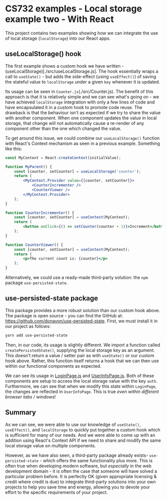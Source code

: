 # CS732 examples - Local storage example two - With React
This project contains two examples showing how we can integrate the use of local storage (`localStorage`) into our React apps.

## useLocalStorage() hook
The first example shows a custom hook we have written - (useLocalStorage)[./src/useLocalStorage.js]. The hook essentially wraps a call to `useState()` - but adds the side-effect (using `useEffect()`) of saving the stateful value to `localStorage` under a given `key` whenever it is updated.

Its usage can be seen in `Counter.js`(./src/Counter.js). The benefit of this approach is that it is relatively simple and we can see what's going on - we have achieved `localStorage` integration with only a few lines of code and have encapsulated it in a custom hook to promote code reuse. The drawback is that the behaviour isn't as expected if we try to share the value with another component. When one component updates the value in local storage, that change will not automatically cause a re-render of any component other than the one which changed the value.

To get around this issue, we could combine our `useLocalStorage()` function with React's Context mechanism as seen in a previous example. Something like this:

```jsx
const MyContext = React.createContext(initialValue);

function MyParent() {
    const [counter, setCounter] = useLocalStorage('counter');
    return (
        <MyContext.Provider value={[counter, setCounter]}>
            <CounterIncrementer />
            <CounterViewer />
        </MyContext.Provider>
    );
}

function CounterIncrementer() {
    const [counter, setCounter] = useContext(MyContext);
    return (
        <button onClick={() => setCounter(counter + 1)}>Increment</button>
    );
}

function CounterViewer() {
    const [counter, setCounter] = useContext(MyContext);
    return (
        <p>The current count is: {counter}</p>
    );
}
```

Alternatively, we could use a ready-made third-party solution: the `npm` package `use-persisted-state`.

## use-persisted-state package
This package provides a more robust solution than our custom hook above. The package is open source - you can find the GitHub at: <https://github.com/donavon/use-persisted-state>. First, we must install it in our project as follows:

```sh
yarn add use-persisted-state
```

Then, in our code, its usage is slightly different. We import a function called `createPersistedState()`, supplying the local storage key as an argument. This doesn't return a value / setter pair as with `useState()` or our custom hook above. Rather, this function itself returns a hook that we can then use within our functional components as expected.

We can see its usage in [LoginPage.js](./src/LoginPage.js) and [UserInfoPage.js](./src/UserInfoPage.js). Both of these components are setup to access the local storage value with the key `auth`. Furthermore, we can see that when we modify this state within `LoginPage`, the changes are reflected in `UserInfoPage`. This is true *even within different browser tabs / windows*!

## Summary
As we can see, we were able to use our knowledge of `useState()`, `useEffect()`, and `localStorage` to quickly put together a custom hook which is sufficient for many of our needs. And we were able to come up with an addition using React's Context API if we need to share and modify the same local storage value on multiple components.

However, as we have also seen, a third-party package already exists- `use-persisted-state` - which offers the same functionality plus more. This is often true when developing modern software, but *especially* in the web development domain - it is often the case that someone will have solved a particular problem before. It is perfectly OK (given appropriate licensing & credit where credit is due) to integrate third-party solutions into your own projects to help you save time and energy, allowing you to devote your effort to the specific requirements of your project.